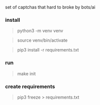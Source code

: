 set of captchas that hard to broke by bots/ai


### install
>python3 -m venv venv

>source venv/bin/activate

>pip3 install -r requirements.txt

### run
>make init

### create requirements
>pip3 freeze > requirements.txt